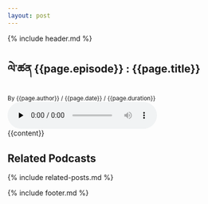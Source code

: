 ```yaml
---
layout: post
---
```

{% include header.md %}
  
<div class="site-blocks-cover overlay inner-page-cover" style="background-image: url('{{page.banner}}');" data-aos="fade" data-stellar-background-ratio="0.5">
      <div class="container">
        <div class="row align-items-center justify-content-center text-center">
          <div class="col-md-8" data-aos="fade-up" data-aos-delay="400">
            <h2 class="text-white font-weight-light mb-2 display-4">ལེ་ཚན {{page.episode}} : {{page.title}}</h2>
            <div class="text-white mb-3"><span class="text-white-opacity-05"><small>By {{page.author}} <span class="sep">/</span> {{page.date}} <span class="sep">/</span> {{page.duration}}</small></span></div>
          </div>
        </div>
      </div>
    </div>    
    <div class="container site-section">  
      <div class="player mb-5">
        <audio id="player2" preload="none" controls style="max-width: 100%">
          <source src="http://www.largesound.com/ashborytour/sound/AshboryBYU.mp3" type="audio/mp3">
        </audio>
      </div>
      <div class="row justify-content-center">
        <div class="col-md-7">
          {{content}}
        </div>
      </div>
    </div>
    <div class="site-section bg-light">
      <div class="container">
        <div class="row mb-5">
          <div class="col-md-12 text-center">
            <h2 class="font-weight-bold">Related Podcasts</h2>
          </div>
        </div>
        {% include related-posts.md %}
      </div>
    </div>
    


  
{% include footer.md %}